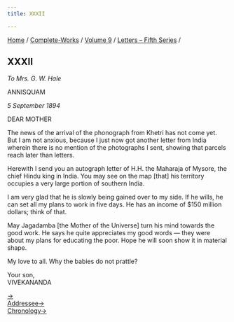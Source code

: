 ```yaml
---
title: XXXII

---
```



[Home](../../../index.htm) / [Complete-Works](../../complete_works.htm)
/ [Volume 9](../volume_9_contents.htm) / [Letters – Fifth
Series](letters_fifth_series_contents.htm) /



## XXXII

*To Mrs. G. W. Hale*

ANNISQUAM

*5 September 1894*

DEAR MOTHER

The news of the arrival of the phonograph from Khetri has not come yet.
But I am not anxious, because I just now got another letter from India
wherein there is no mention of the photographs I sent, showing that
parcels reach later than letters.

Herewith I send you an autograph letter of H.H. the Maharaja of Mysore,
the chief Hindu king in India. You may see on the map \[that\] his
territory occupies a very large portion of southern India.

I am very glad that he is slowly being gained over to my side. If he
wills, he can set all my plans to work in five days. He has an income of
$150 million dollars; think of that.

May Jagadamba \[the Mother of the Universe\] turn his mind towards the
good work. He says he quite appreciates my good words — they were about
my plans for educating the poor. Hope he will soon show it in material
shape.

My love to all. Why the babies do not prattle?

Your son,  
VIVEKANANDA

[→](033_mother.htm)  
[Addressee→](033_mother.htm)  
[Chronology→](033_mother.htm)


